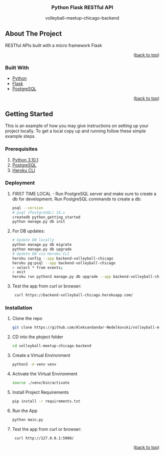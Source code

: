 <div align="center">
  <h3 align="center">Python Flask RESTful API</h3>
  <p align="center">
    volleyball-meetup-chicago-backend
    <br />
  </p>
</div>

<!-- ABOUT THE PROJECT -->
## About The Project

RESTful APIs built with a micro framework Flask

<p align="right">(<a href="#top">back to top</a>)</p>

### Built With

* [Python](https://www.python.org/)
* [Flask](https://flask.palletsprojects.com/en/2.0.x/)
* [PostgreSQL](https://www.postgresql.org/)

<p align="right">(<a href="#top">back to top</a>)</p>

<!-- GETTING STARTED -->
## Getting Started

This is an example of how you may give instructions on setting up your project locally.
To get a local copy up and running follow these simple example steps.

### Prerequisites

1. [Python 3.10.1](https://docs.python.org/3/tutorial/)
1. [PostgreSQL](https://www.postgresql.org/download/)
1. [Heroku CLI](https://devcenter.heroku.com/articles/getting-started-with-python#set-up)

### Deployment

1. FIRST TIME LOCAL - Run PostgreSQL server and make sure to create a db for development. Run PostgreSQL commands to create a db:
   ```sh
   psql --version
   # psql (PostgreSQL) 14.x
   createdb python_getting_started
   python manage.py db init
   ```
1. For DB updates:
   ```sh
   # Update DB locally
   python manage.py db migrate
   python manage.py db upgrade
   # Update DB via Heroku CLI
   heroku config --app backend-volleyball-chicago
   heroku pg:psql --app backend-volleyball-chicago
   > select * from events;
   > exit
   heroku run python3 manage.py db upgrade --app backend-volleyball-chicago
   ```
1. Test the app from curl or browser:
   ```sh
    curl https://backend-volleyball-chicago.herokuapp.com/
   ```

### Installation

1. Clone the repo
   ```sh
   git clone https://github.com/Aleksandandar-Nedelkovski/volleyball-meetup-chicago-backend.git
   ```

2. CD into the ptoject folder
   ```sh
   cd volleyball-meetup-chicago-backend
   ```
3. Create a Virtual Environment
   ```sh
   python3 -m venv venv
   ```
4. Activate the Virtual Environment
   ```sh
   source ./venv/bin/activate
   ```
5. Install Project Requirements
   ```sh
   pip install -r requirements.txt
   ```
6. Run the App
   ```sh
   python main.py
   ```

7. Test the app from curl or browser:
   ```sh
    curl http://127.0.0.1:5000/
   ```

<p align="right">(<a href="#top">back to top</a>)</p>